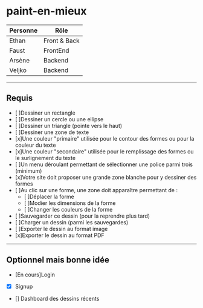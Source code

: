 # paint-en-mieux

| Personne | Rôle         |
| -------- | ------------ |
| Ethan    | Front & Back |
| Faust    | FrontEnd     |
| Arsène   | Backend      |
| Veljko   | Backend      |

---

## Requis

- [ ]Dessiner un rectangle
- [ ]Dessiner un cercle ou une ellipse
- [ ]Dessiner un triangle (pointe vers le haut)
- [ ]Dessiner une zone de texte
- [x]Une couleur "primaire" utilisée pour le contour des formes ou pour la couleur du texte
- [x]Une couleur "secondaire" utilisée pour le remplissage des formes ou le surlignement du texte
- [ ]Un menu déroulant permettant de sélectionner une police parmi trois (minimum)
- [x]Votre site doit proposer une grande zone blanche pour y dessiner des formes
- [ ]Au clic sur une forme, une zone doit apparaître permettant de :
  - [ ]Déplacer la forme
  - [ ]Modier les dimensions de la forme
  - [ ]Changer les couleurs de la forme
- [ ]Sauvegarder ce dessin (pour la reprendre plus tard)
- [ ]Charger un dessin (parmi les sauvegardes)
- [ ]Exporter le dessin au format image
- [x]Exporter le dessin au format PDF

---

## Optionnel mais bonne idée

- [En cours]Login
- [x] Signup
- [] Dashboard des dessins récents
